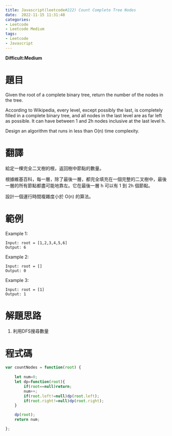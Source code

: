 ```yaml
---
title: Javascript(leetcode#222) Count Complete Tree Nodes
date:  2022-11-15 11:31:48
categories: 
- Leetcode 
- Leetcode Medium 
tags:
- Leetcode
- Javascript
---
```


**Difficult:Medium**


# 題目
Given the root of a complete binary tree, return the number of the nodes in the tree.

According to Wikipedia, every level, except possibly the last, is completely filled in a complete binary tree, and all nodes in the last level are as far left as possible. It can have between 1 and 2h nodes inclusive at the last level h.

Design an algorithm that runs in less than O(n) time complexity.
 
 

<!--more-->

# 翻譯
給定一棵完全二叉樹的根，返回樹中節點的數量。

根據維基百科，每一層，除了最後一層，都完全填充在一個完整的二叉樹中，最後一層的所有節點都盡可能地靠左。它在最後一層 h 可以有 1 到 2h 個節點。

設計一個運行時間複雜度小於 O(n) 的算法。

# 範例

Example 1:
```
Input: root = [1,2,3,4,5,6]
Output: 6
```


Example 2:
```
Input: root = []
Output: 0
```


Example 3:
```
Input: root = [1]
Output: 1
```




# 解題思路
1. 利用DFS搜尋數量
# 程式碼

```javascript
var countNodes = function(root) {
    
    let num=0;
    let dp=function(root){
        if(root==null)return;
        num++;
        if(root.left!=null)dp(root.left);
        if(root.right!=null)dp(root.right);
    }

    dp(root);
    return num;

};
```

